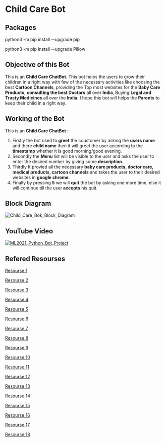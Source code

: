 # Child Care Bot

## Packages
python3 -m pip install --upgrade pip

python3 -m pip install --upgrade Pillow

## Objective of this Bot
This is an **Child Care ChatBot**. This bot helps the users to grow their children in a right way with few of the necessary activities like choosing the best **Cartoon Channels**, providing the Top most websites for the **Baby Care Products**, **consulting the best Doctors** all over **India**, Buying **Legal and Trusty Medicines** all over the **India**. I hope this bot will helps the **Parents** to keep their child in a right way.

## Working of the Bot
This is an **Child Care ChatBot** : 
1) Firstly the bot used to **greet** the coustomer by asking the **users name** and there **child name** then it will greet the user according to the **timestamp** whether it is good morning/good evening.
2) Secondly the **Menu** list will be visible to the user and asks the user to enter the desired number by giving some **description**.
3) Thirdly It provied all the necessary **baby care products, doctor care, medical products, cartoon channels** and takes the user to their desired websites in **google chrome**.
4) Finally by pressing **5** we will **quit** the bot by asking one more time, else it will continue till the user **accepts** his quit. 

## Block Diagram
![Child_Care_Bok_Block_Diagram](https://user-images.githubusercontent.com/72602914/96396665-57041380-11e5-11eb-8a73-16334f00d492.jpeg)

## YouTube Video 
[![ML2021_Python_Bot_Project](https://yt-embed.herokuapp.com/embed?v=zJnK-CKnmfU&t=1s)](https://www.youtube.com/watch?v=zJnK-CKnmfU&t=1s "ML2021_Python_Bot_Project")

## Refered Resourses
[Resourse 1](https://en.wikipedia.org/wiki/List_of_programmes_broadcast_by_Cartoon_Network_(India))

[Resourse 2](https://disneynow.com/all-shows)

[Resourse 3](https://latestnews.fresherslive.com/articles/hungama-tv-schedule-today-145113)

[Resourse 4](https://parenting.firstcry.com/articles/good-kid-friendly-tv-channels-that-parent-should-know-about/)

[Resourse 5](https://www.doctorinsta.com/pediatrics.php)

[Resourse 6](https://www.firstcry.com/health-and-safety)

[Resourse 7](https://www.amazon.in/s?k=baby+care+products+combo&adgrpid=58071909519&ext_vrnc=hi&gclid=CjwKCAjwrKr8BRB_EiwA7eFapleuT4Uw7ooEp-_6HhT0aMMB4NHWyVCB5Q22_3sDCcWIPJbdYm6v1xoCuJ0QAvD_BwE&hvadid=294138541915&hvdev=c&hvlocphy=9299531&hvnetw=g&hvqmt=b&hvrand=1544092810991076609&hvtargid=kwd-706006018072&hydadcr=11207_1734841&tag=googinhydr1-21&ref=pd_sl_9q5o4i146_b)

[Resourse 8](https://www.flipkart.com/baby-care/pr?sid=kyh)

[Resourse 9](https://dir.indiamart.com/indianexporters/baby.html)

[Resourse 10](https://www.shumee.in/collections/storage-bags-bibs-accessories-for-kids?gclid=CjwKCAjwrKr8BRB_EiwA7eFapoCyXOvmjDiKRm-Yx1U87fUuLkZNBQLqqZwndshOVV9FYhvazdLM4hoCfZ8QAvD_BwE)

[Resourse 11](https://babysworld.in/)

[Resourse 12](https://www.netmeds.com/)

[Resourse 13](https://www.medplusmart.com/)

[Resourse 14](https://www.indiamart.com/medidart/)

[Resourse 15](https://dir.indiamart.com/indianexporters/baby.html)

[Resourse 16](https://theultrasoft.com/medical/top-10-online-medical-store-india/)

[Resourse 17](https://pillow.readthedocs.io/en/stable/installation.html)

[Resourse 18](https://stackoverflow.com/questions/11804820/how-can-i-embed-a-youtube-video-on-github-wiki-pages)

